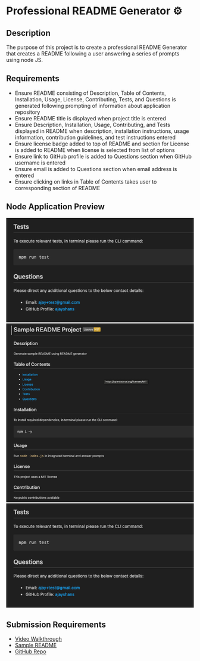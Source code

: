 # Professional README Generator ⚙️

## Description
The purpose of this project is to create a professional README Generator that creates a README following a user answering a series of prompts using node JS.

## Requirements
- Ensure README consisting of Description, Table of Contents, Installation, Usage, License, Contributing, Tests, and Questions is generated following prompting of information about application repository
- Ensure README title is displayed when project title is entered
- Ensure Description, Installation, Usage, Contributing, and Tests displayed in README when description, installation instructions, usage information, contribution guidelines, and test instructions entered
- Ensure license badge added to top of README and section for License is added to README when license is selected from list of options
- Ensure link to GitHub profile is added to Questions section when GitHub username is entered
- Ensure email is added to Questions section when email address is entered
- Ensure clicking on links in Table of Contents takes user to corresponding section of README

## Node Application Preview
![Application Screenshot 1](images/readme-application-1.png)
![Application Screenshot 2](images/readme-application-2.png)
![Application Screenshot 2](images/readme-application-3.png)

## Submission Requirements
- [Video Walkthrough](https://ajayshans.github.io/weather-dashboard-app/)
- [Sample README](https://github.com/ajayshans/README-generator/blob/main/sample/README-sample.md/)
- [GitHub Repo](https://github.com/ajayshans/README-generator/)